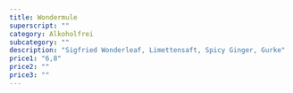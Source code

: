 ```yaml
---
title: Wondermule
superscript: ""
category: Alkoholfrei
subcategory: ""
description: "Sigfried Wonderleaf, Limettensaft, Spicy Ginger, Gurke"
price1: "6,8"
price2: ""
price3: ""
---
```

